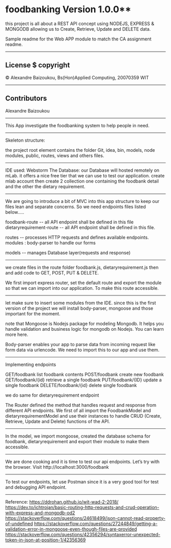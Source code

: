 # foodbanking Version 1.0.0**

this project is all about a REST API concept using NODEJS, EXPRESS & MONGODB
allowing us to Create, Retrieve, Update and DELETE data.

Sample readme for the Web APP module to match the CA assignment readme.

-----------------------------------------------------------------------------------------------------------------------------------------------------
## License $ copyright
© Alexandre Baizoukou, Bs(Hon)Applied Computing, 20070359 WIT

-----------------------------------------------------------------------------------------------------------------------------------------------------
## Contributors
Alexandre Baizoukou

-----------------------------------------------------------------------------------------------------------------------------------------------------
This App investigate the foodbanking system to help people in need.

-----------------------------------------------------------------------------------------------------------------------------------------------------
Skeleton structure:

the  project root element contains the folder Git, idea, bin, models, node modules, public, routes, views and others files.

-----------------------------------------------------------------------------------------------------------------------------------------------------
IDE used: Webstorm
The Database: our Database will hosted remotely on mLab. it offers a nice free tier that we can use to test our application.
create mlab account then create 2 collection one containing the foodbank detail and the other the dietary requirement.

 ----------------------------------------------------------------------------------------------------------------------------------------------------
 We are going to introduce a bit of MVC into this app structure to keep our files lean and separate concerns. So we need endpoints files listed below.....

 foodbank-route -- all API endpoint shall be defined in this file
dietaryrequirement-route -- all API endpoint shall be defined in this file.

 routes -- processes HTTP requests and defines available endpoints.
 modules : body-parser to handle our forms

 models -- manages Database layer(requests and response)

 ----------------------------------------------------------------------------------------------------------------------------------------------------
 we create files in the route folder foodbank.js, dietaryrequirement.js then and add code to GET, POST, PUT & DELETE.

  We first import express router, set the default route and export the module so that we can import into our application. To make this route accessible.

  ---------------------------------------------------------------------------------------------------------------------------------------------------
  let make sure to insert some modules from the IDE.
  since this is the first version of the project we will install body-parser, mongoose and those important for the moment.

note that
Mongoose is Nodejs package for modeling Mongodb. It helps you handle validation and business logic for mongodb on Nodejs. You can learn more here.

Body-parser enables your app to parse data from incoming request like form data via urlencode. We need to import this to our app and use them.

-----------------------------------------------------------------------------------------------------------------------------------------------------
Implementing endpoints

GET/foodbank list foodbank contents
POST/foodbank create new foodbank
GET/foodbank/{id} retrieve a single foodbank
PUT/foodbank/{ID} update a single foodbank
DELETE/foodbank/{id} delete single foodbank

we do same for dietaryrequirement endpoint

The Router defined the method that handles request and response from different API endpoints. We first of all import the FoodbankModel and dietaryrequirementModel  and use their instances to handle CRUD (Create, Retrieve, Update and Delete) functions of the API.

----------------------------------------------------------------------------------------------------------------------------------------------------
In the model, we import mongoose, created the database schema for foodbank, dietaryrequirement and export their module to make them accessible.

-----------------------------------------------------------------------------------------------------------------------------------------------------
We are done cooking and it is time to test our api endpoints.
Let’s try with the browser. Visit http://localhost:3000/foodbank

-----------------------------------------------------------------------------------------------------------------------------------------------------
To test our endpoints, let use  Postman since it is a very good tool for test and debugging API endpoint.

---------------------------------------------------------------------------------------------------------------------------------------------------
Reference:
https://ddrohan.github.io/wit-wad-2-2018/
https://dev.to/ichtrojan/basic-routing-http-requests-and-crud-operation-with-express-and-mongodb-od2
https://stackoverflow.com/questions/24618499/json-cannot-read-property-of-undefined
https://stackoverflow.com/questions/27244849/getting-a-validation-error-in-mongoose-even-though-files-are-provided
https://stackoverflow.com/questions/42356294/syntaxerror-unexpected-token-in-json-at-position-1/42356369
